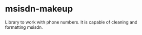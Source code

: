 # msisdn-makeup

Library to work with phone numbers. It is capable of cleaning and formatting msisdn.
